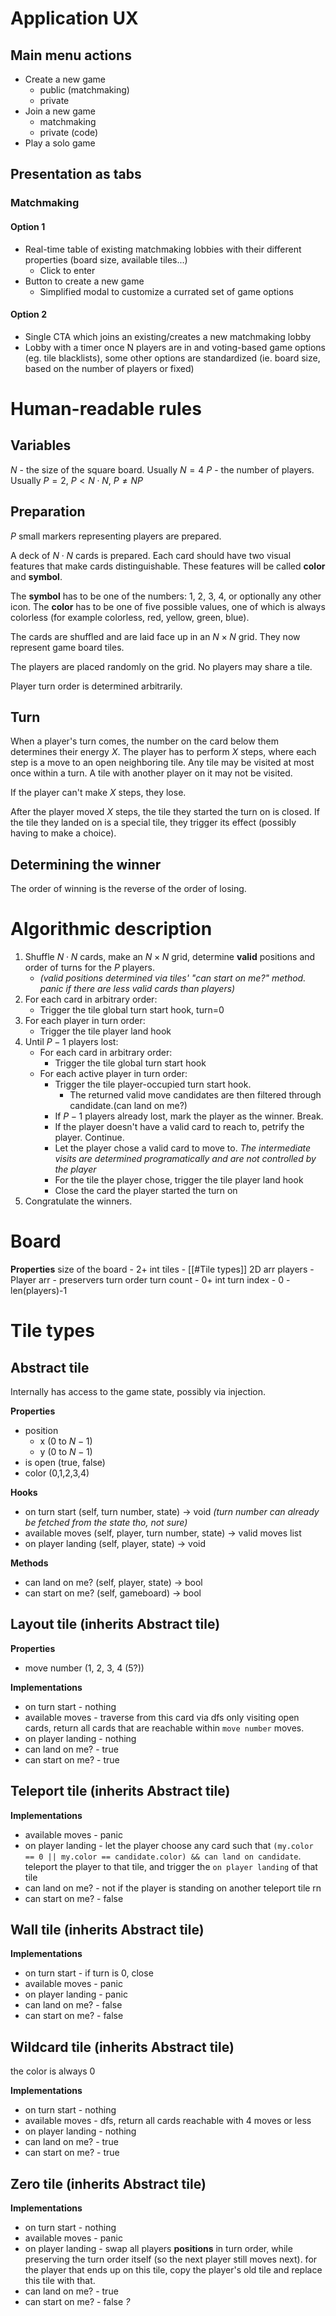 # Application UX

## Main menu actions

- Create a new game
  -	public (matchmaking)
  - private
- Join a new game
  - matchmaking
  - private (code)
- Play a solo game

## Presentation as tabs
### Matchmaking
#### Option 1
- Real-time table of existing matchmaking lobbies with their different properties (board size, available tiles...)
  - Click to enter
- Button to create a new game
  - Simplified modal to customize a currated set of game options

#### Option 2
- Single CTA which joins an existing/creates a new matchmaking lobby
- Lobby with a timer once N players are in and voting-based game options (eg. tile blacklists), some other options are standardized (ie. board size, based on the number of players or fixed)


# Human-readable rules

## Variables

$N$ - the size of the square board. Usually $N=4$
$P$ - the number of players. Usually $P = 2$, $P < N\cdot N$, $P \neq NP$

## Preparation

$P$ small markers representing players are prepared.

A deck of $N\cdot N$ cards is prepared. Each card should have two visual features that make cards distinguishable. These features will be called **color** and **symbol**.

The **symbol** has to be one of the numbers: 1, 2, 3, 4, or optionally any other icon.
The **color** has to be one of five possible values, one of which is always colorless (for example colorless, red, yellow, green, blue).

The cards are shuffled and are laid face up in an $N \times N$ grid. They now represent game board tiles.

The players are placed randomly on the grid. No players may share a tile.

Player turn order is determined arbitrarily.

## Turn

When a player's turn comes, the number on the card below them determines their energy $X$. The player has to perform $X$ steps, where each step is a move to an open neighboring tile. Any tile may be visited at most once within a turn. A tile with another player on it may not be visited.

If the player can't make $X$ steps, they lose.

After the player moved $X$ steps, the tile they started the turn on is closed. If the tile they landed on is a special tile, they trigger its effect (possibly having to make a choice).

## Determining the winner

The order of winning is the reverse of the order of losing.

# Algorithmic description

1. Shuffle $N\cdot N$ cards, make an $N \times N$ grid, determine **valid** positions and order of turns for the $P$ players.
	- *(valid positions determined via tiles' "can start on me?" method. panic if there are less valid cards than players)*
2. For each card in arbitrary order:
	- Trigger the tile global turn start hook, turn=0
3. For each player in turn order:
	- Trigger the tile player land hook
4. Until $P-1$ players lost:
	- For each card in arbitrary order:
		- Trigger the tile global turn start hook
	- For each active player in turn order:
		- Trigger the tile player-occupied turn start hook.
			- The returned valid move candidates are then filtered through candidate.(can land on me?)
		- If $P-1$ players already lost, mark the player as the winner. Break.
		- If the player doesn't have a valid card to reach to, petrify the player. Continue.
		- Let the player chose a valid card to move to. *The intermediate visits are determined programatically and are not controlled by the player*
		- For the tile the player chose, trigger the tile player land hook
		- Close the card the player started the turn on
5. Congratulate the winners.


# Board

**Properties**
size of the board - 2+ int
tiles - [[#Tile types]] 2D arr
players - Player arr - preservers turn order
turn count - 0+ int
turn index - 0 - len(players)-1

# Tile types

## Abstract tile

Internally has access to the game state, possibly via injection.

**Properties**
- position
	- x ($0$ to $N-1$)
	- y ($0$ to $N-1$)
- is open (true, false)
- color (0,1,2,3,4)

**Hooks**
- on turn start (self, turn number, state) -> void *(turn number can already be fetched from the state tho, not sure)*
- available moves (self, player, turn number, state) -> valid moves list
- on player landing (self, player, state) -> void

**Methods**
- can land on me? (self, player, state) -> bool
- can start on me? (self, gameboard) -> bool
## Layout tile (inherits Abstract tile)

**Properties**
- move number (1, 2, 3, 4 (5?))

**Implementations**
- on turn start - nothing
- available moves - traverse from this card via dfs only visiting open cards, return all cards that are reachable within `move number` moves.
- on player landing - nothing
- can land on me? - true
- can start on me? - true

## Teleport tile (inherits Abstract tile)

**Implementations**
- available moves - panic
- on player landing - let the player choose any card such that `(my.color == 0 || my.color == candidate.color) && can land on candidate`. teleport the player to that tile, and trigger the `on player landing` of that tile
- can land on me? - not if the player is standing on another teleport tile rn
- can start on me? - false

## Wall tile (inherits Abstract tile)

**Implementations**
- on turn start - if turn is 0, close
- available moves - panic
- on player landing - panic
- can land on me? - false
- can start on me? - false

## Wildcard tile (inherits Abstract tile)

the color is always 0

**Implementations**
- on turn start - nothing
- available moves - dfs, return all cards reachable with 4 moves or less
- on player landing - nothing
- can land on me? - true
- can start on me? - true

## Zero tile (inherits Abstract tile)

**Implementations**
- on turn start - nothing
- available moves - panic
- on player landing - swap all players **positions** in turn order, while preserving the turn order itself (so the next player still moves next). for the player that ends up on this tile, copy the player's old tile and replace this tile with that.
- can land on me? - true
- can start on me? - false *?*


